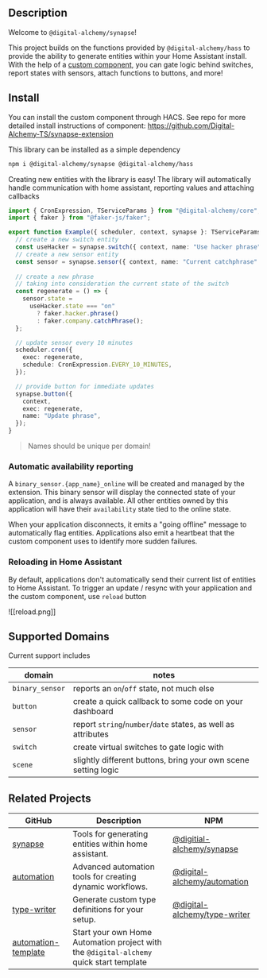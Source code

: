 ## Description

Welcome to `@digital-alchemy/synapse`!

This project builds on the functions provided by `@digital-alchemy/hass` to provide the ability to generate entities within your Home Assistant install. With the help of a [custom component](https://github.com/Digital-Alchemy-TS/synapse-extension), you can gate logic behind switches, report states with sensors, attach functions to buttons, and more!
## Install

You can install the custom component through HACS. See repo for more detailed install instructions of component: https://github.com/Digital-Alchemy-TS/synapse-extension

This library can be installed as a simple dependency
```bash
npm i @digital-alchemy/synapse @digital-alchemy/hass
```

Creating new entities with the library is easy! The library will automatically handle communication with home assistant, reporting values and attaching callbacks

```typescript
import { CronExpression, TServiceParams } from "@digital-alchemy/core";
import { faker } from "@faker-js/faker";

export function Example({ scheduler, context, synapse }: TServiceParams) {
  // create a new switch entity
  const useHacker = synapse.switch({ context, name: "Use hacker phrase" });
  // create a new sensor entity
  const sensor = synapse.sensor({ context, name: "Current catchphrase" });
  
  // create a new phrase
  // taking into consideration the current state of the switch
  const regenerate = () => {
    sensor.state =
      useHacker.state === "on"
        ? faker.hacker.phrase()
        : faker.company.catchPhrase();
  };

  // update sensor every 10 minutes
  scheduler.cron({
    exec: regenerate,
    schedule: CronExpression.EVERY_10_MINUTES,
  });

  // provide button for immediate updates
  synapse.button({
    context,
    exec: regenerate,
    name: "Update phrase",
  });
}
```

> Names should be unique per domain!

### Automatic availability reporting

A `binary_sensor.{app_name}_online` will be created and managed by the extension. This binary sensor will display the connected state of your application, and is always available. All other entities owned by this application will have their `availability` state tied to the online state. 

When your application disconnects, it emits a "going offline" message to automatically flag entities. Applications also emit a heartbeat that the custom component uses to identify more sudden failures.

### Reloading in Home Assistant

By default, applications don't automatically send their current list of entities to Home Assistant. To trigger an update / resync with your application and the custom component, use `reload` button

![[reload.png]]
## Supported Domains

Current support includes

| domain          | notes                                                          |
| --------------- | -------------------------------------------------------------- |
| `binary_sensor` | reports an `on`/`off` state, not much else                     |
| `button`        | create a quick callback to some code on your dashboard         |
| `sensor`        | report `string`/`number`/`date` states, as well as attributes  |
| `switch`        | create virtual switches to gate logic with                     |
| `scene`         | slightly different buttons, bring your own scene setting logic |

## Related Projects

| GitHub                                                              | Description                                                                             | NPM                                                                                      |
| ------------------------------------------------------------------- | --------------------------------------------------------------------------------------- | ---------------------------------------------------------------------------------------- |
| [synapse](https://github.com/Digital-Alchemy-TS/synapse)            | Tools for generating entities within home assistant.                                    | [@digitial-alchemy/synapse](https://www.npmjs.com/package/@digital-alchemy/synapse)      |
| [automation](https://github.com/Digital-Alchemy-TS/automation)      | Advanced automation tools for creating dynamic workflows.                               | [@digital-alchemy/automation](https://www.npmjs.com/package/@digital-alchemy/automation) |
| [type-writer](https://github.com/Digital-Alchemy-TS/terminal)       | Generate custom type definitions for your setup.                                        | [@digital-alchemy/type-writer](https://www.npmjs.com/package/@digital-alchemy/terminal)  |
| [automation-template](https://github.com/Digital-Alchemy-TS/gotify) | Start your own Home Automation project with the `@digital-alchemy` quick start template |                                                                                          |
